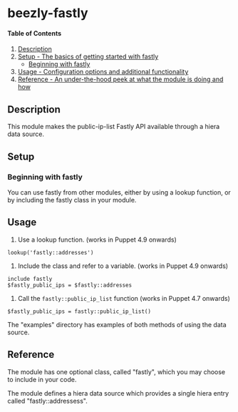 # beezly-fastly

#### Table of Contents

1. [Description](#description)
1. [Setup - The basics of getting started with fastly](#setup)
    * [Beginning with fastly](#beginning-with-fastly)
1. [Usage - Configuration options and additional functionality](#usage)
1. [Reference - An under-the-hood peek at what the module is doing and how](#reference)

## Description

This module makes the public-ip-list Fastly API available through a hiera data source.

## Setup

### Beginning with fastly

You can use fastly from other modules, either by using a lookup function, or by including
the fastly class in your module.

## Usage

1. Use a lookup function. (works in Puppet 4.9 onwards)
```puppet
lookup('fastly::addresses')
```

1. Include the class and refer to a variable. (works in Puppet 4.9 onwards)
```puppet
include fastly
$fastly_public_ips = $fastly::addresses
```

1. Call the `fastly::public_ip_list` function (works in Puppet 4.7 onwards)
```puppet
$fastly_public_ips = fastly::public_ip_list()
```

The "examples" directory has examples of both methods of using the data source.

## Reference

The module has one optional class, called "fastly", which you may choose to include in your code.

The module defines a hiera data source which provides a single hiera entry called "fastly::addressess".
